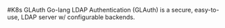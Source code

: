 #K8s GLAuth
Go-lang LDAP Authentication (GLAuth) is a secure, easy-to-use, LDAP server w/ configurable backends.

